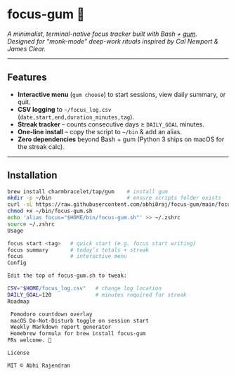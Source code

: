 # focus-gum 🧠

*A minimalist, terminal-native focus tracker built with Bash + [gum](https://github.com/charmbracelet/gum).  
Designed for “monk-mode” deep-work rituals inspired by Cal Newport & James Clear.*

---

## Features
- **Interactive menu** (`gum choose`) to start sessions, view daily summary, or quit.
- **CSV logging** to `~/focus_log.csv`  (`date,start,end,duration_minutes,tag`).
- **Streak tracker** – counts consecutive days ≥ `DAILY_GOAL` minutes.
- **One-line install** – copy the script to `~/bin` & add an alias.
- **Zero dependencies** beyond Bash + gum (Python 3 ships on macOS for the streak calc).

---

## Installation

```bash
brew install charmbracelet/tap/gum    # install gum
mkdir -p ~/bin                        # ensure scripts folder exists
curl -sL https://raw.githubusercontent.com/abhi0raj/focus-gum/main/focus-gum.sh -o ~/bin/focus-gum.sh
chmod +x ~/bin/focus-gum.sh
echo 'alias focus="$HOME/bin/focus-gum.sh"' >> ~/.zshrc
source ~/.zshrc
Usage

focus start <tag>   # quick start (e.g. focus start writing)
focus summary       # today’s totals + streak
focus               # interactive menu
Config

Edit the top of focus-gum.sh to tweak:

CSV="$HOME/focus_log.csv"   # change log location
DAILY_GOAL=120              # minutes required for streak
Roadmap

 Pomodoro countdown overlay
 macOS Do-Not-Disturb toggle on session start
 Weekly Markdown report generator
 Homebrew formula for brew install focus-gum
PRs welcome. 🎉

License

MIT © Abhi Rajendran
